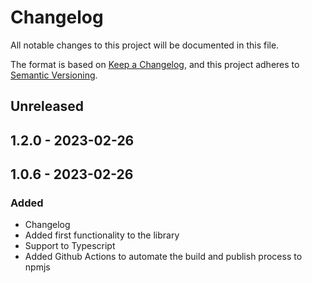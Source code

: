 # Changelog

All notable changes to this project will be documented in this file.

The format is based on [Keep a Changelog](https://keepachangelog.com/en/1.0.0/),
and this project adheres to [Semantic Versioning](https://semver.org/spec/v2.0.0.html).

## Unreleased

## 1.2.0 - 2023-02-26

## 1.0.6 - 2023-02-26
### Added
- Changelog
- Added first functionality to the library
- Support to Typescript
- Added Github Actions to automate the build and publish process to npmjs

